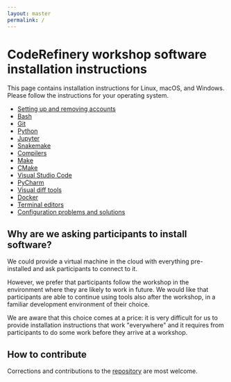 ```yaml
---
layout: master
permalink: /
---
```


# CodeRefinery workshop software installation instructions

This page contains installation instructions for Linux, macOS, and Windows.
Please follow the instructions for your operating system.

- [Setting up and removing accounts](/installation/accounts/)
- [Bash](/installation/bash/)
- [Git](/installation/git/)
- [Python](/installation/python/)
- [Jupyter](/installation/jupyter/)
- [Snakemake](/installation/snakemake/)
- [Compilers](/installation/compilers/)
- [Make](/installation/make/)
- [CMake](/installation/cmake/)
- [Visual Studio Code](/installation/vscode/)
- [PyCharm](/installation/pycharm/)
- [Visual diff tools](/installation/difftools/)
- [Docker](/installation/docker/)
- [Terminal editors](/installation/editors/)
- [Configuration problems and solutions](/installation/troubleshooting/)


## Why are we asking participants to install software?

We could provide a virtual machine in the cloud with everything pre-installed
and ask participants to connect to it.

However, we prefer that participants follow the workshop in the environment
where they are likely to work in future.  We would like that participants are
able to continue using tools also after the workshop, in a familiar development
environment of their choice.

We are aware that this choice comes at a price: it is very difficult for us to
provide installation instructions that work "everywhere" and it requires from
participants to do some work before they arrive at a workshop.


## How to contribute

Corrections and contributions to the
[repository](https://github.com/coderefinery/installation) are most welcome.
